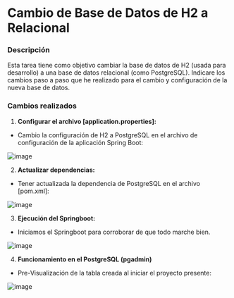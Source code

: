 # Cambio de Base de Datos de H2 a Relacional

### Descripción
Esta tarea tiene como objetivo cambiar la base de datos de H2 (usada para desarrollo) a una base de datos relacional (como PostgreSQL). Indicare los cambios paso a paso que he realizado para el cambio y configuración de la nueva base de datos.

### Cambios realizados

1. **Configurar el archivo [application.properties]:**

- Cambio la configuración de H2 a PostgreSQL en el archivo de configuración de la aplicación Spring Boot:
  
![image](https://github.com/Jhoncito07/hotel/assets/151545686/119dafd0-1f40-41f3-9cb2-f65b5227efce)



2. **Actualizar dependencias:**

- Tener actualizada la dependencia de PostgreSQL en el archivo [pom.xml]:

![image](https://github.com/Jhoncito07/hotel/assets/151545686/273dc3f0-3a12-4ef6-bb63-02a8e3099226)



3. **Ejecución del Springboot:**

- Iniciamos el Springboot para corroborar de que todo marche bien. 

![image](https://github.com/Jhoncito07/hotel/assets/151545686/504c181e-43a2-481b-9447-6fb5ad556fdb)



4. **Funcionamiento en el PostgreSQL (pgadmin)**

- Pre-Visualización de la tabla creada al iniciar el proyecto presente:

![image](https://github.com/Jhoncito07/hotel/assets/151545686/d36b5638-8eac-4b62-80c6-ea9eee81ce01)





